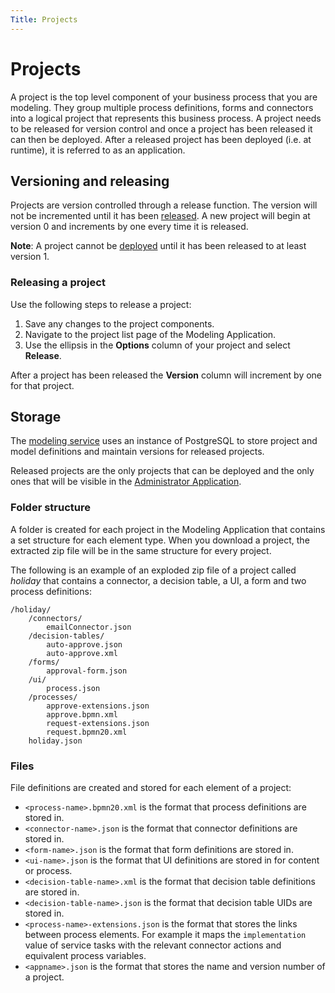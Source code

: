 ```yaml
---
Title: Projects
--- 
```


# Projects
A project is the top level component of your business process that you are modeling. They group multiple process definitions, forms and connectors into a logical project that represents this business process. A project needs to be released for version control and once a project has been released it can then be deployed. After a released project has been deployed (i.e. at runtime), it is referred to as an application. 

## Versioning and releasing
Projects are version controlled through a release function. The version will not be incremented until it has been [released](#releasing-a-project). A new project will begin at version 0 and increments by one every time it is released. 

**Note**: A project cannot be [deployed](../administrator/admin-deploy/README.md) until it has been released to at least version 1. 

### Releasing a project
Use the following steps to release a project: 

1. Save any changes to the project components.
2. Navigate to the project list page of the Modeling Application. 
3. Use the ellipsis in the **Options** column of your project and select **Release**. 

After a project has been released the **Version** column will increment by one for that project.

## Storage
The [modeling service](../architecture/arch-platform.md#modeling-service) uses an instance of PostgreSQL to store project and model definitions and maintain versions for released projects.
 
Released projects are the only projects that can be deployed and the only ones that will be visible in the [Administrator Application](../administrator/README.md).

### Folder structure
A folder is created for each project in the Modeling Application that contains a set structure for each element type. When you download a project, the extracted zip file will be in the same structure for every project.  

The following is an example of an exploded zip file of a project called *holiday* that contains a connector, a decision table, a UI, a form and two process definitions:

```
/holiday/
	/connectors/
		emailConnector.json
	/decision-tables/
		auto-approve.json
		auto-approve.xml
	/forms/
		approval-form.json
	/ui/
		process.json
	/processes/
		approve-extensions.json
		approve.bpmn.xml
		request-extensions.json
		request.bpmn20.xml
	holiday.json
```

### Files
File definitions are created and stored for each element of a project:

* `<process-name>.bpmn20.xml` is the format that process definitions are stored in.
* `<connector-name>.json` is the format that connector definitions are stored in. 
* `<form-name>.json` is the format that form definitions are stored in. 
* `<ui-name>.json` is the format that UI definitions are stored in for content or process. 
* `<decision-table-name>.xml` is the format that decision table definitions are stored in.
* `<decision-table-name>.json` is the format that decision table UIDs are stored in. 
* `<process-name>-extensions.json` is the format that stores the links between process elements. For example it maps the `implementation` value of service tasks with the relevant connector actions and equivalent process variables. 
* `<appname>.json` is the format that stores the name and version number of a project.